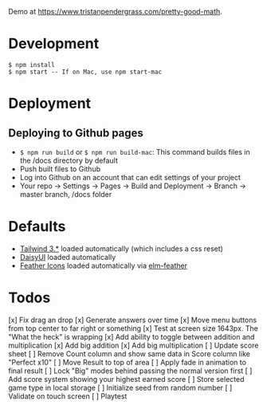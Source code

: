 Demo at https://www.tristanpendergrass.com/pretty-good-math.

# Development

```
$ npm install
$ npm start -- If on Mac, use npm start-mac
```

# Deployment

## Deploying to Github pages
* `$ npm run build` or `$ npm run build-mac`: This command builds files in the /docs directory by default
* Push built files to Github
* Log into Github on an account that can edit settings of your project
* Your repo -> Settings -> Pages -> Build and Deployment -> Branch -> master branch, /docs folder

# Defaults
* [Tailwind 3.*](https://tailwindcss.com/) loaded automatically (which includes a css reset)
* [DaisyUI](https://daisyui.com/docs/install/) loaded automatically
* [Feather Icons](https://feathericons.com/) loaded automatically via [elm-feather](https://github.com/feathericons/elm-feather)

# Todos
[x] Fix drag an drop
[x] Generate answers over time
[x] Move menu buttons from top center to far right or something
[x] Test at screen size 1643px. The "What the heck" is wrapping
[x] Add ability to toggle between addition and multiplication
[x] Add big addition
[x] Add big multiplication
[ ] Update score sheet
  [ ] Remove Count column and show same data in Score column like "Perfect x10"
  [ ] Move Result to top of area
  [ ] Apply fade in animation to final result
[ ] Lock "Big" modes behind passing the normal version first
[ ] Add score system showing your highest earned score
[ ] Store selected game type in local storage
[ ] Initialize seed from random number
[ ] Validate on touch screen
[ ] Playtest